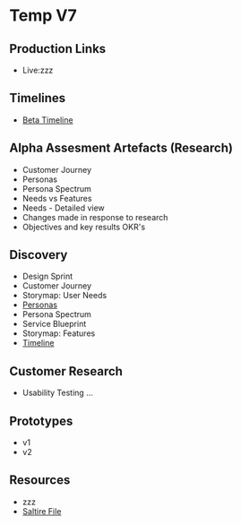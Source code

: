 # Temp V7

## Production Links
- Live:zzz

## Timelines
- [Beta Timeline](webpages/timeline/)


## Alpha Assesment Artefacts (Research)
- Customer Journey
- Personas
- Persona Spectrum
- Needs vs Features
- Needs - Detailed view
- Changes made in response to research
- Objectives and key results OKR's

## Discovery
- Design Sprint
- Customer Journey
- Storymap: User Needs
- [Personas](personas.pdf)
- Persona Spectrum
- Service Blueprint
- Storymap: Features  
- [Timeline](webpages/timeline)


## Customer Research
- Usability Testing ...


## Prototypes
- v1
- v2


## Resources
- zzz
- [Saltire File](saltire.png)
